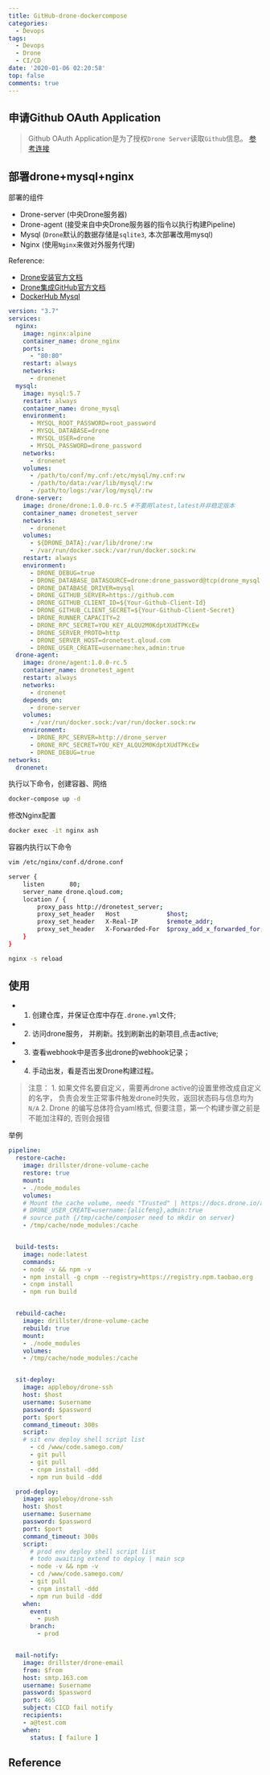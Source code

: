 ```yaml
---
title: GitHub-drone-dockercompose
categories:
  - Devops
tags:
  - Devops
  - Drone
  - CI/CD
date: '2020-01-06 02:20:58'
top: false
comments: true
---
```


## 申请Github OAuth Application
> Github OAuth Application是为了授权`Drone Server`读取`Github`信息。
[参考连接](https://blog.yiranzai.cn/posts/26845/)

## 部署drone+mysql+nginx

部署的组件
+ Drone-server (中央Drone服务器)
+ Drone-agent  (接受来自中央Drone服务器的指令以执行构建Pipeline)
+ Mysql        (`Drone`默认的数据存储是`sqlite3`, 本次部署改用mysql)
+ Nginx        (使用`Nginx`来做对外服务代理)

Reference:
+ [Drone安装官方文档](https://docs.drone.io/installation/overview/)
+ [Drone集成GitHub官方文档](https://docs.drone.io/installation/providers/github/)
+ [DockerHub Mysql](https://hub.docker.com/_/mysql)
```yaml
version: "3.7"
services:
  nginx:
    image: nginx:alpine
    container_name: drone_nginx
    ports:
      - "80:80"
    restart: always
    networks:
      - dronenet
  mysql:
    image: mysql:5.7
    restart: always
    container_name: drone_mysql
    environment:
      - MYSQL_ROOT_PASSWORD=root_password
      - MYSQL_DATABASE=drone
      - MYSQL_USER=drone
      - MYSQL_PASSWORD=drone_password
    networks:
      - dronenet
    volumes:
      - /path/to/conf/my.cnf:/etc/mysql/my.cnf:rw
      - /path/to/data:/var/lib/mysql/:rw
      - /path/to/logs:/var/log/mysql/:rw
  drone-server:
    image: drone/drone:1.0.0-rc.5 #不要用latest,latest并非稳定版本
    container_name: dronetest_server
    networks: 
      - dronenet
    volumes:
      - ${DRONE_DATA}:/var/lib/drone/:rw
      - /var/run/docker.sock:/var/run/docker.sock:rw
    restart: always
    environment:
      - DRONE_DEBUG=true
      - DRONE_DATABASE_DATASOURCE=drone:drone_password@tcp(drone_mysql:3306)/drone?parseTime=true  #mysql配置，要与上边mysql容器中的配置一致
      - DRONE_DATABASE_DRIVER=mysql
      - DRONE_GITHUB_SERVER=https://github.com
      - DRONE_GITHUB_CLIENT_ID=${Your-Github-Client-Id}                                            #Github Client ID
      - DRONE_GITHUB_CLIENT_SECRET=${Your-Github-Client-Secret}                                    #Github Client Secret
      - DRONE_RUNNER_CAPACITY=2
      - DRONE_RPC_SECRET=YOU_KEY_ALQU2M0KdptXUdTPKcEw                                              #RPC秘钥
      - DRONE_SERVER_PROTO=http			                                                           #这个配置决定了你激活时仓库中的webhook地址的proto
      - DRONE_SERVER_HOST=dronetest.qloud.com
      - DRONE_USER_CREATE=username:hex,admin:true                                                  #管理员账号，一般是你github用户名
  drone-agent:
    image: drone/agent:1.0.0-rc.5
    container_name: dronetest_agent
    restart: always
    networks: 
      - dronenet
    depends_on:
      - drone-server                                                                               #依赖drone_server，并在其后启动
    volumes:
      - /var/run/docker.sock:/var/run/docker.sock:rw
    environment:
      - DRONE_RPC_SERVER=http://drone_server	                                                   #drone用的http请求包，url一定要写上协议才能支持
      - DRONE_RPC_SECRET=YOU_KEY_ALQU2M0KdptXUdTPKcEw                                              #RPC秘钥，与drone_server中的一致
      - DRONE_DEBUG=true
networks:
  dronenet:
```
执行以下命令，创建容器、网络
```bash
docker-compose up -d
```
修改Nginx配置
```bash
docker exec -it nginx ash
```
容器内执行以下命令
```bash
vim /etc/nginx/conf.d/drone.conf

server {
    listen       80;
    server_name drone.qloud.com;
    location / {
        proxy_pass http://dronetest_server;
        proxy_set_header   Host             $host;
        proxy_set_header   X-Real-IP        $remote_addr;
        proxy_set_header   X-Forwarded-For  $proxy_add_x_forwarded_for;
    }
}

nginx -s reload
```
## 使用

+ 1. 创建仓库，并保证仓库中存在`.drone.yml`文件;
+ 2. 访问drone服务， 并刷新。找到刷新出的新项目,点击active;
+ 3. 查看webhook中是否多出drone的webhook记录；
+ 4. 手动出发，看是否出发Drone构建过程。
> 注意： 
    1. 如果文件名要自定义，需要再drone active的设置里修改成自定义的名字， 负责会发生正常事件触发drone时失败，返回状态码与信息均为`N/A`
    2. Drone 的编写总体符合yaml格式, 但要注意，第一个构建步骤之前是不能加注释的, 否则会报错

举例
```yaml
pipeline:
  restore-cache:
    image: drillster/drone-volume-cache
    restore: true
    mount:
    - ./node_modules
    volumes:
    # Mount the cache volume, needs "Trusted" | https://docs.drone.io/administration/user/admins/
    # DRONE_USER_CREATE=username:{alicfeng},admin:true
    # source path {/tmp/cache/composer need to mkdir on server}
    - /tmp/cache/node_modules:/cache


  build-tests:
    image: node:latest
    commands:
    - node -v && npm -v
    - npm install -g cnpm --registry=https://registry.npm.taobao.org
    - cnpm install
    - npm run build


  rebuild-cache:
    image: drillster/drone-volume-cache
    rebuild: true
    mount:
    - ./node_modules
    volumes:
    - /tmp/cache/node_modules:/cache


  sit-deploy:
    image: appleboy/drone-ssh
    host: $host
    username: $username
    password: $password
    port: $port
    command_timeout: 300s
    script:
    # sit env deploy shell script list
      - cd /www/code.samego.com/
      - git pull
      - git pull
      - cnpm install -ddd
      - npm run build -ddd

  prod-deploy:
    image: appleboy/drone-ssh
    host: $host
    username: $username
    password: $password
    port: $port
    command_timeout: 300s
    script:
      # prod env deploy shell script list
      # todo awaiting extend to deploy | main scp
      - node -v && npm -v
      - cd /www/code.samego.com/
      - git pull
      - cnpm install -ddd
      - npm run build -ddd
    when:
      event:
        - push
      branch:
        - prod


  mail-notify:
    image: drillster/drone-email
    from: $from
    host: smtp.163.com
    username: $username
    password: $password
    port: 465
    subject: CICD fail notify
    recipients:
    - a@test.com
    when:
      status: [ failure ]
```

## Reference
